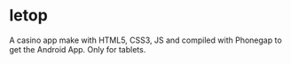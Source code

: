 # letop
A casino app make with HTML5, CSS3, JS and compiled with Phonegap to get the Android App. Only for tablets.
